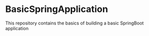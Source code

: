 # BasicSpringApplication

This repository contains the basics of building a basic SpringBoot application 
